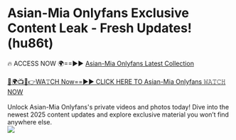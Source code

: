 # Asian-Mia Onlyfans Exclusive Content Leak - Fresh Updates! (hu86t)

🔥 ACCESS NOW 🌍==►► <a href="https://tinyurl.com/kvy9nzfs" rel="nofollow">Asian-Mia Onlyfans Latest Collection</a>
<br><br>
[🔴🌍📺📱👉WA𝚃CH Now==►► CLICK HERE TO Asian-Mia Onlyfans 𝚆𝙰𝚃𝙲𝙷 NOW](https://tinyurl.com/kvy9nzfs)
<br><br>
Unlock Asian-Mia Onlyfans's private videos and photos today! Dive into the newest 2025 content updates and explore exclusive material you won’t find anywhere else.
<br>
<a href="https://tinyurl.com/kvy9nzfs" rel="nofollow" data-target="animated-image.originalLink"><img src="https://camo.githubusercontent.com/8a4f000d20f83aca3bf7ec5f350d767afa0574a8a352519fd8cfa583a6f93a33/68747470733a2f2f692e696d6775722e636f6d2f644a486b345a712e676966" data-canonical-src="https://i.imgur.com/dJHk4Zq.gif" style="max-width: 100%; display: inline-block;" data-target="animated-image.originalImage"></a>
<br>
